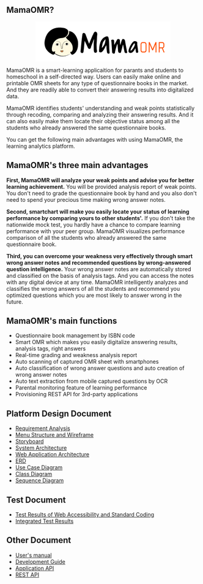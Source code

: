 ## MamaOMR?
<p align="center">
<img src="https://github.com/Mangongso/MamaOMR/blob/ziman/Docs/Images/mamaomr.png?raw=true" align="center"/>
</p>
MamaOMR is a smart-learning applicaition for parants and students to homeschool in a self-directed way.
Users can easily make online and printable OMR sheets for any type of questionnaire books in the market. And they are readily able to convert their answering results into digitalized data.  

MamaOMR identifies students' understanding and weak points statistically through recoding, comparing and analyzing their answering results. And it can also easily make them locate their objective status among all the students who already answered the same questionnaire books. 

You can get the following main advantages with using MamaOMR, the learning analytics platform.   

## MamaOMR's three main advantages
<b> First, MamaOMR will analyze your weak points and advise you for better learning achievement.</b> You will be provided analysis report of weak points. You don't need to grade the questionnaire book by hand and you also don't need to spend your precious time making wrong answer notes.
 
<b>Second, smartchart will make you easily locate your status of learning performance by comparing yours to other students'.</b> If you don't take the nationwide mock test, you hardly have a chance to compare learning performance with your peer group.  MamaOMR visualizes performance comparison of all the students who already answered the same questionnaire book.
 
<b>Third, you can overcome your weakness very effectively through smart wrong answer notes and recommended questions by wrong-answered question intelligence.</b> Your wrong answer notes are automatically stored and classified on the basis of analysis tags. And you can access the notes with any digital device at any time. MamaOMR intelligently analyzes and classifies the wrong answers of all the students and recommend you optimized questions which you are most likely to answer wrong in the future.

## MamaOMR's main functions
* Questionnaire book management by ISBN code
* Smart OMR which makes you easily digitalize answering results, analysis tags, right answers
* Real-time grading and weakness analysis report
* Auto scanning of captured OMR sheet with smartphones  
* Auto classification of wrong answer questions and auto creation of wrong answer notes
* Auto text extraction from mobile captured questions by OCR
* Parental monitoring feature of learning performance
* Provisioning REST API for 3rd-party applications

## Platform Design Document
* <a href="https://goo.gl/xBQRc0" target="_blank">Requirement Analysis</a>
* [Menu Structure and Wireframe](https://goo.gl/OzZ4uj)
* <a href="https://goo.gl/9dOUES" target="_blank">Storyboard</a>
* [System Architecture](System-Architecture)
* [Web Application Architecture](Web-Application-Architecture)
* [ERD](ERD)
* [Use Case Diagram](Use-Case-Diagram)
* [Class Diagram](Class-Diagram)
* [Sequence Diagram](Sequence-Diagram)

## Test Document
* [Test Results of Web Accessibility and Standard Coding](https://docs.google.com/spreadsheets/d/1tOyRe4xm3EYxLCktkxlwGlK-zBbk0hzO8ohoO4vh0OE/edit#gid=651159913)
* [Integrated Test Results](https://docs.google.com/spreadsheets/d/1tOyRe4xm3EYxLCktkxlwGlK-zBbk0hzO8ohoO4vh0OE/edit#gid=292313985)

## Other Document
* [User's manual](User-Manual)
* [Development Guide](Development-Document)
* <a href="http://mamaomr.hanbnc.com/docs/api" target="_blank">Application API</a>
* [REST API](Rest-API)
